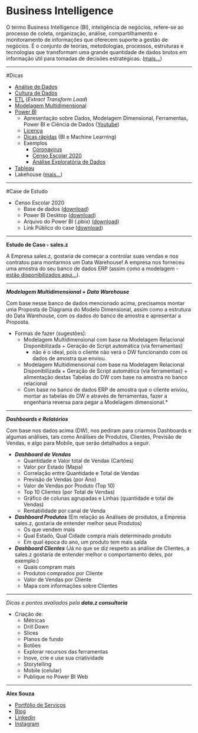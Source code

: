 # Business Intelligence

O termo Business Intelligence (BI), inteligência de negócios, refere-se ao processo de coleta, organização, análise, compartilhamento e monitoramento de informações que oferecem suporte a gestão de negócios. É o conjunto de teorias, metodologias, processos, estruturas e tecnologias que transformam uma grande quantidade de dados brutos em informação útil para tomadas de decisões estratégicas. ([mais...](https://medium.com/blog-do-zouza/deepening-into-data-warehouse-2900f49faa2))

-----------
#Dicas
- [Análise de Dados](https://medium.com/blog-do-zouza/data-analysis-27a0a3a310a1)
- [Cultura de Dados](https://medium.com/blog-do-zouza/data-driven-organizations-concept-tips-and-a-short-guide-44070f5eed25)
- [ETL](https://blogdozouza.wordpress.com/bi/etl/) (*Extract Transform Load*)
- [Modelagem Multidimensional](https://medium.com/blog-do-zouza/deepening-into-data-warehouse-2900f49faa2)
- [Power BI](https://blogdozouza.wordpress.com/bi/microsoft/power-bi/)
  - Apresentação sobre Dados, Modelagem Dimensional, Ferramentas, Power BI e Ciência de Dados ([Youtube](https://www.youtube.com/watch?v=BgaZ7TrpWsk))
  - [Licença](https://blogdozouza.wordpress.com/2020/03/04/licenciamento-do-power-bi/) 
  - [Dicas rápidas](https://www.instagram.com/alexsouzamsc/) (BI e Machine Learning)
  - Exemplos
    - [Coronavirus](https://app.powerbi.com/view?r=eyJrIjoiOGY3ZWYxNmQtNWY4OC00NGEwLTlhYTUtMDQ2NDZjMjJhOWI1IiwidCI6IjBjNzE1Yjc3LTNmNjktNDY2NC05NmM0LWI0Yjc2MTI0OTk1YSJ9)
    - [Censo Escolar 2020](https://app.powerbi.com/view?r=eyJrIjoiODJmNGY3YzctNGRhOC00MWMwLWI0YWQtNDE2NWViMzc0ZmNhIiwidCI6Ijc5YmY2Y2FlLWMwZWEtNGMzOS04ODgzLWVkNzIzY2Y1NTQ5MiJ9)
    - [Análise Exploratória de Dados](https://blogdozouza.wordpress.com/2021/03/28/censo-escolar-analise-exploratoria-de-dados-aed/)
- [Tableau](https://blogdozouza.wordpress.com/bi/tableau/)
- Lakehouse ([mais...](https://github.com/aasouzaconsult/lakehouse))

-----------

#Case de Estudo
- Censo Escolar 2020
  - Base de dados ([download](https://github.com/aasouzaconsult/business_intelligence/blob/main/Censo2020_inep.csv))
  - Power BI Desktop ([download](https://www.microsoft.com/pt-br/download/details.aspx?id=58494))
  - Arquivo do Power BI (.pbix) ([download](https://github.com/aasouzaconsult/business_intelligence/blob/main/PowerBI.pbix))
  - Link Público do case ([download](https://app.powerbi.com/view?r=eyJrIjoiOGVlMzVhMTEtMjdiZi00NjM3LThkOWQtYzRhYTBhZWIwYmYxIiwidCI6Ijc5YmY2Y2FlLWMwZWEtNGMzOS04ODgzLWVkNzIzY2Y1NTQ5MiJ9))

-----------
**Estudo de Caso - sales.z**

A Empresa sales.z, gostaria de começar a controlar suas vendas e nos contratou para montarmos um Data Warehouse! A empresa nos forneceu uma amostra do seu banco de dados ERP (assim como a modelagem - [estão disponibilizados aqui...](https://github.com/aasouzaconsult/banco-de-dados-para-analistas-e-cientistas-de-dados/tree/main/sales.z)).

-----------
***Modelagem Multidimensional + Data Warehouse***

Com base nesse banco de dados mencionado acima, precisamos montar uma Proposta de Diagrama do Modelo Dimensional, assim como a estrutura do Data Warehouse, com os dados do banco de amostra e apresentar a Proposta.

- Formas de fazer (sugestões):
  - Modelagem Multidimensional com base na Modelagem Relacional Disponibilizada + Geração de Script automática (via ferramentas)
    -  não é o ideal, pois o cliente não verá o DW funcionando com os dados de amostra que enviou.
  - Modelagem Multidimensional com base na Modelagem Relacional Disponibilizada + Geração de Script automática (via ferramentas) + alimentação destas Tabelas do DW com base na amostra no banco relacional
  - Com base no banco de dados ERP de amostra que o cliente enviou, montar as tabelas do DW e através de ferramentas, fazer a engenharia reversa para pegar a Modelagem dimensional.*
 
-----------
***Dashboards e Relatórios***

Com base nos dados acima (DW), nos pediram para criarmos Dashboards e algumas análises, tais como Análises de Produtos, Clientes, Previsão de Vendas, e algo para Mobile, que serão detalhados a seguir.
- ***Dashboard de Vendas***
  - Quantidade e Valor total de Vendas (Cartões)
  - Valor por Estado (Mapa)
  - Correlação entre Quantidade e Total de Vendas
  - Previsão de Vendas (por Ano)
  - Valor de Vendas por Produto (Top 10)
  - Top 10 Clientes (por Total de Vendas)
  - Gráfico de colunas agrupadas e Linhas (quantidade e total de Vendas)
  - Rentabilidade por canal de Venda 
- ***Dashboard Produtos*** (Em relação as Análises de produtos, a Empresa sales.z, gostaria de entender melhor seus Produtos)
  - Os que vendem mais
  - Qual Estado, Qual Cidade compra mais determinado produto
  - Em qual época do ano, um produto tem mais saída
- ***Dashboard Clientes*** (Já no que se diz respeito as análise de Clientes, a sales.z gostaria de entender melhor o comportamento deles, por exemplo:)
  - Quais compram mais
  - Produtos comprados por Cliente
  - Valor de Vendas por Cliente
  - Mapa com informações sobre Clientes

-----------
*Dicas e pontos avaliados pela **data.z consultoria***
- Criação de:
  - Métricas
  - Drill Down
  - Slices
  - Planos de fundo
  - Botões
  - Explorar recursos das ferramentas
  - Inove, crie e use sua criatividade
  - Storytelling
  - Mobile (celular)
  - Publique no Power BI Web

-----------
**Alex Souza**
- [Portfólio de Serviços](https://github.com/aasouzaconsult/Cientista-de-Dados)
- [Blog](https://medium.com/blog-do-zouza)
- [Linkedin](https://www.linkedin.com/in/alex-souza/)
- [Instagram](https://www.instagram.com/alexsouzamsc/)
